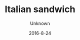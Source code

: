 ---
title: 'Italian sandwich'
description: 'Organic homemade whole-grain bun with chili-mayonnaise, lettuce, Italian salami, bell pepper, and fresh tomato. '
color: '#ffffff'
price: '60'
size: '1'
category: sandwichSalad
tags: Sandwich/salad
meta:
    id: abeaea85294f3cd3aeabd7e117abf6819d49fd0f
    parentId: f20f57fa9c3d8bff0902cfb33f350091a3a48d51
    language: en
date: '2016-8-24'
author: Unknown
---